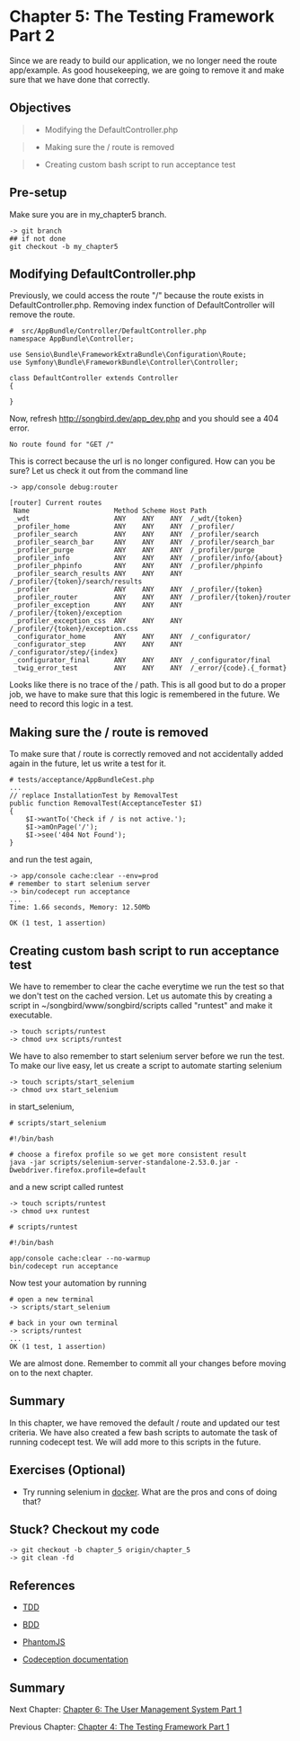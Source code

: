 # Chapter 5: The Testing Framework Part 2

Since we are ready to build our application, we no longer need the route app/example. As good housekeeping, we are going to remove it and make sure that we have done that correctly.

## Objectives

> * Modifying the DefaultController.php

> * Making sure the / route is removed

> * Creating custom bash script to run acceptance test

## Pre-setup

Make sure you are in my_chapter5 branch.

```
-> git branch
## if not done
git checkout -b my_chapter5
```

## Modifying DefaultController.php

Previously, we could access the route "/" because the route exists in DefaultController.php. Removing index function of DefaultController will remove the route.

```
#  src/AppBundle/Controller/DefaultController.php
namespace AppBundle\Controller;

use Sensio\Bundle\FrameworkExtraBundle\Configuration\Route;
use Symfony\Bundle\FrameworkBundle\Controller\Controller;

class DefaultController extends Controller
{

}
```

Now, refresh http://songbird.dev/app_dev.php and you should see a 404 error.

```
No route found for "GET /"
```

This is correct because the url is no longer configured. How can you be sure? Let us check it out from the command line

```
-> app/console debug:router

[router] Current routes
 Name                     Method Scheme Host Path
 _wdt                     ANY    ANY    ANY  /_wdt/{token}
 _profiler_home           ANY    ANY    ANY  /_profiler/
 _profiler_search         ANY    ANY    ANY  /_profiler/search
 _profiler_search_bar     ANY    ANY    ANY  /_profiler/search_bar
 _profiler_purge          ANY    ANY    ANY  /_profiler/purge
 _profiler_info           ANY    ANY    ANY  /_profiler/info/{about}
 _profiler_phpinfo        ANY    ANY    ANY  /_profiler/phpinfo
 _profiler_search_results ANY    ANY    ANY  /_profiler/{token}/search/results
 _profiler                ANY    ANY    ANY  /_profiler/{token}
 _profiler_router         ANY    ANY    ANY  /_profiler/{token}/router
 _profiler_exception      ANY    ANY    ANY  /_profiler/{token}/exception
 _profiler_exception_css  ANY    ANY    ANY  /_profiler/{token}/exception.css
 _configurator_home       ANY    ANY    ANY  /_configurator/
 _configurator_step       ANY    ANY    ANY  /_configurator/step/{index}
 _configurator_final      ANY    ANY    ANY  /_configurator/final
 _twig_error_test         ANY    ANY    ANY  /_error/{code}.{_format}
```

Looks like there is no trace of the / path. This is all good but to do a proper job, we have to make sure that this logic is remembered in the future. We need to record this logic in a test.

## Making sure the / route is removed

To make sure that / route is correctly removed and not accidentally added again in the future, let us write a test for it.


```
# tests/acceptance/AppBundleCest.php
...
// replace InstallationTest by RemovalTest
public function RemovalTest(AcceptanceTester $I)
{
    $I->wantTo('Check if / is not active.');
    $I->amOnPage('/');
    $I->see('404 Not Found');
}
```

and run the test again,

```
-> app/console cache:clear --env=prod
# remember to start selenium server
-> bin/codecept run acceptance
...
Time: 1.66 seconds, Memory: 12.50Mb

OK (1 test, 1 assertion)
```

## Creating custom bash script to run acceptance test

We have to remember to clear the cache everytime we run the test so that we don't test on the cached version. Let us automate this by creating a script in ~/songbird/www/songbird/scripts called "runtest" and make it executable.

```
-> touch scripts/runtest
-> chmod u+x scripts/runtest
```

We have to also remember to start selenium server before we run the test. To make our live easy, let us create a script to automate starting selenium

```
-> touch scripts/start_selenium
-> chmod u+x start_selenium
```

in start_selenium,

```
# scripts/start_selenium

#!/bin/bash

# choose a firefox profile so we get more consistent result
java -jar scripts/selenium-server-standalone-2.53.0.jar -Dwebdriver.firefox.profile=default
```

and a new script called runtest

```
-> touch scripts/runtest
-> chmod u+x runtest
```

```
# scripts/runtest

#!/bin/bash

app/console cache:clear --no-warmup
bin/codecept run acceptance
```

Now test your automation by running

```
# open a new terminal
-> scripts/start_selenium

# back in your own terminal
-> scripts/runtest
...
OK (1 test, 1 assertion)
```

We are almost done. Remember to commit all your changes before moving on to the next chapter.

## Summary

In this chapter, we have removed the default / route and updated our test criteria. We have also created a few bash scripts to automate the task of running codecept test. We will add more to this scripts in the future.

## Exercises (Optional)

* Try running selenium in [docker](https://github.com/Codeception/SeleniumEnv). What are the pros and cons of doing that?

## Stuck? Checkout my code

```
-> git checkout -b chapter_5 origin/chapter_5
-> git clean -fd
```

## References

* [TDD](https://en.wikipedia.org/wiki/Test-driven_development)

* [BDD](https://en.wikipedia.org/wiki/Behavior-driven_development)

* [PhantomJS](http://phantomjs.org/download.html)

* [Codeception documentation](http://codeception.com/docs)

## Summary

Next Chapter: [Chapter 6: The User Management System Part 1](https://github.com/bernardpeh/songbird/tree/chapter_6)

Previous Chapter: [Chapter 4: The Testing Framework Part 1](https://github.com/bernardpeh/songbird/tree/chapter_4)


